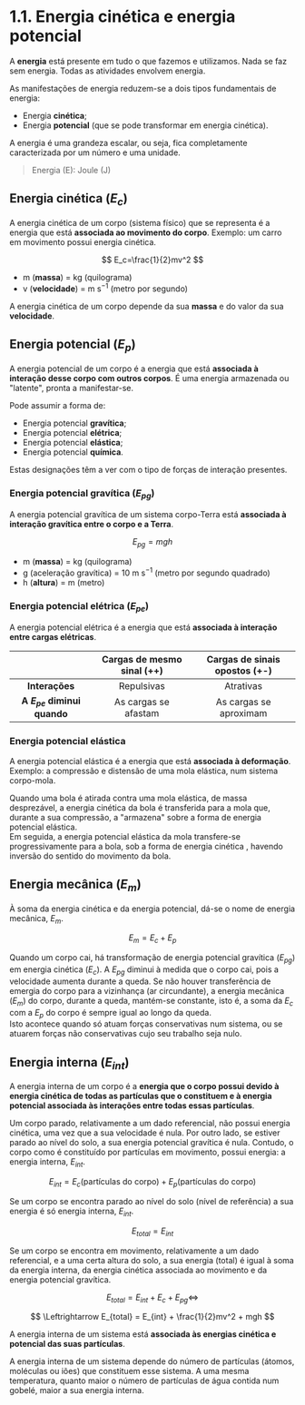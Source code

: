 # 1.1. Energia cinética e energia potencial

A **energia** está presente em tudo o que fazemos e utilizamos. Nada se faz sem energia. Todas as atividades envolvem energia.

As manifestações de energia reduzem-se a dois tipos fundamentais de energia:

* Energia **cinética**;
* Energia **potencial** (que se pode transformar em energia cinética).

A energia é uma grandeza escalar, ou seja, fica completamente caracterizada por um número e uma unidade.

> Energia (E): Joule (J)

## Energia cinética ($E_c$)

A energia cinética de um corpo (sistema físico) que se representa é a energia que está **associada ao movimento do corpo**. Exemplo: um carro em movimento possui energia cinética.

$$ E_c=\frac{1}{2}mv^2 $$

* m (**massa**) = kg (quilograma)
* v (**velocidade**) = m s$^{-1}$ (metro por segundo)

A energia cinética de um corpo depende da sua **massa** e do valor da sua **velocidade**.

## Energia potencial ($E_p$)

A energia potencial de um corpo é a energia que está **associada à interação desse corpo com outros corpos**. É uma energia armazenada ou "latente", pronta a manifestar-se.

Pode assumir a forma de:

* Energia potencial **gravítica**;
* Energia potencial **elétrica**;
* Energia potencial **elástica**;
* Energia potencial **química**.

Estas designações têm a ver com o tipo de forças de interação presentes.

### Energia potencial gravítica ($E_{pg}$)

A energia potencial gravítica de um sistema corpo-Terra está **associada à interação gravítica entre o corpo e a Terra**.

$$E_{pg}=mgh$$

* m (**massa**) = kg (quilograma)
* g (aceleração gravítica) = 10 m s$^{-1}$ (metro por segundo quadrado)
* h (**altura**) = m (metro)

### Energia potencial elétrica ($E_{pe}$)

A energia potencial elétrica é a energia que está **associada à interação entre cargas elétricas**.

| | Cargas de mesmo sinal (++) | Cargas de sinais opostos (+-) |
| :---: | :---: | :---: |
| **Interações** | Repulsivas | Atrativas |
| **A $E_{pe}$ diminui quando** | As cargas se afastam | As cargas se aproximam |

### Energia potencial elástica

A energia potencial elástica é a energia que está **associada à deformação**. Exemplo: a compressão e distensão de uma mola elástica, num sistema corpo-mola.

Quando uma bola é atirada contra uma mola elástica, de massa desprezável, a energia cinética da bola é transferida para a mola que, durante a sua compressão, a "armazena" sobre a forma de energia potencial elástica.  
Em seguida, a energia potencial elástica da mola transfere-se progressivamente para a bola, sob a forma de energia cinética , havendo inversão do sentido do movimento da bola.

## Energia mecânica ($E_m$)

À soma da energia cinética e da energia potencial, dá-se o nome de energia mecânica, $E_m$.

$$E_m=E_c+E_p$$

Quando um corpo cai, há transformação de energia potencial gravítica ($E_{pg}$) em energia cinética ($E_c$). A $E_{pg}$ diminui à medida que o corpo cai, pois a velocidade aumenta durante a queda. Se não houver transferência de emergia do corpo para a vizinhança (ar circundante), a energia mecânica ($E_m$) do corpo, durante a queda, mantém-se constante, isto é, a soma da $E_c$ com a $E_p$ do corpo é sempre igual ao longo da queda.  
Isto acontece quando só atuam forças conservativas num sistema, ou se atuarem forças não conservativas cujo seu trabalho seja nulo.

## Energia interna ($E_{int}$)

A energia interna de um corpo é a **energia que o corpo possui devido à energia cinética  de todas as partículas que o constituem e à energia potencial associada às interações entre todas essas partículas**.

Um corpo parado, relativamente a um dado referencial, não possui energia cinética, uma vez que a sua velocidade é nula. Por outro lado, se estiver parado ao nível do solo, a sua energia potencial gravítica é nula. Contudo, o corpo como é constituído por partículas em movimento, possui energia: a energia interna, $E_{int}$.

$$E_{int}=E_c \text{(partículas do corpo)} + E_p \text{(partículas do corpo)}$$

Se um corpo se encontra parado ao nível do solo (nível de referência) a sua energia é só energia interna, $E_{int}$.

$$ E_{total} = E_{int} $$

Se um corpo se encontra em movimento, relativamente a um dado referencial, e a uma certa altura do solo, a sua energia (total) é igual à soma da energia interna, da energia cinética associada ao movimento e da energia potencial gravítica.

$$ E_{total} = E_{int} + E_c + E_{pg} \Leftrightarrow$$

$$ \Leftrightarrow E_{total} = E_{int} + \frac{1}{2}mv^2 + mgh $$

A energia interna de um sistema está **associada às energias cinética e potencial das suas partículas**.

A energia interna de um sistema depende do número de partículas (átomos, moléculas ou iões) que constituem esse sistema. A uma mesma temperatura, quanto maior o número de partículas de água contida num gobelé, maior a sua energia interna.